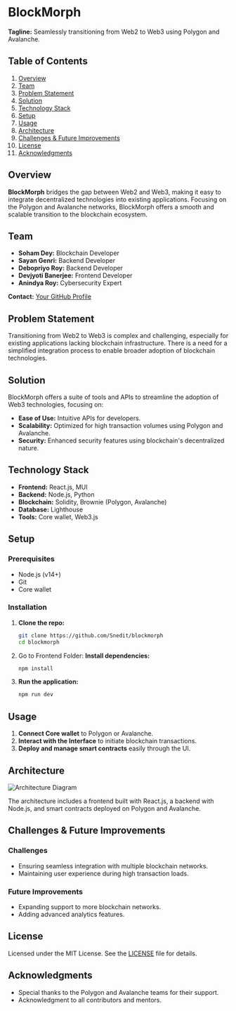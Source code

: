 # BlockMorph

**Tagline:** Seamlessly transitioning from Web2 to Web3 using Polygon and Avalanche.

## Table of Contents
1. [Overview](#overview)
2. [Team](#team)
3. [Problem Statement](#problem-statement)
4. [Solution](#solution)
5. [Technology Stack](#technology-stack)
6. [Setup](#setup)
7. [Usage](#usage)
8. [Architecture](#architecture)
9. [Challenges & Future Improvements](#challenges--future-improvements)
10. [License](#license)
11. [Acknowledgments](#acknowledgments)

## Overview

**BlockMorph** bridges the gap between Web2 and Web3, making it easy to integrate decentralized technologies into existing applications. Focusing on the Polygon and Avalanche networks, BlockMorph offers a smooth and scalable transition to the blockchain ecosystem.

## Team

- **Soham Dey:** Blockchain Developer
- **Sayan Genri:** Backend Developer
- **Debopriyo Roy:** Backend Developer
- **Devjyoti Banerjee:** Frontend Developer
- **Anindya Roy:** Cybersecurity Expert

**Contact:** [Your GitHub Profile](https://github.com/Snedit)

## Problem Statement

Transitioning from Web2 to Web3 is complex and challenging, especially for existing applications lacking blockchain infrastructure. There is a need for a simplified integration process to enable broader adoption of blockchain technologies.

## Solution

BlockMorph offers a suite of tools and APIs to streamline the adoption of Web3 technologies, focusing on:
- **Ease of Use:** Intuitive APIs for developers.
- **Scalability:** Optimized for high transaction volumes using Polygon and Avalanche.
- **Security:** Enhanced security features using blockchain's decentralized nature.

## Technology Stack

- **Frontend:** React.js, MUI
- **Backend:** Node.js, Python
- **Blockchain:** Solidity, Brownie (Polygon, Avalanche)
- **Database:** Lighthouse
- **Tools:** Core wallet, Web3.js

## Setup

### Prerequisites
- Node.js (v14+)
- Git
- Core wallet

### Installation

1. **Clone the repo:**
    ```bash
    git clone https://github.com/Snedit/blockmorph
    cd blockmorph
    ```

2. Go to Frontend Folder:
   **Install dependencies:**
    ```bash
    npm install
    ```
4. **Run the application:**
    ```bash
    npm run dev
    ```

## Usage

1. **Connect Core wallet** to Polygon or Avalanche.
2. **Interact with the Interface** to initiate blockchain transactions.
3. **Deploy and manage smart contracts** easily through the UI.

## Architecture

![Architecture Diagram](link-to-architecture-diagram)

The architecture includes a frontend built with React.js, a backend with Node.js, and smart contracts deployed on Polygon and Avalanche.

## Challenges & Future Improvements

### Challenges
- Ensuring seamless integration with multiple blockchain networks.
- Maintaining user experience during high transaction loads.

### Future Improvements
- Expanding support to more blockchain networks.
- Adding advanced analytics features.

## License

Licensed under the MIT License. See the [LICENSE](LICENSE) file for details.

## Acknowledgments

- Special thanks to the Polygon and Avalanche teams for their support.
- Acknowledgment to all contributors and mentors.
